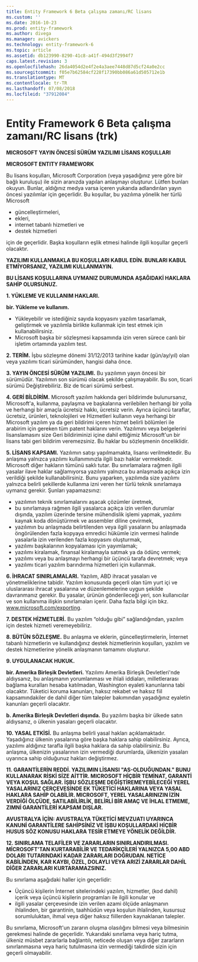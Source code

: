 ```yaml
---
title: Entity Framework 6 Beta çalışma zamanı/RC lisans
ms.custom: ''
ms.date: 2016-10-23
ms.prod: entity-framework
ms.author: divega
ms.manager: avickers
ms.technology: entity-framework-6
ms.topic: article
ms.assetid: db123990-8290-41c8-a41f-494d3f2994f7
caps.latest.revision: 3
ms.openlocfilehash: 26da4054d2e4f2e4a3aee7448d87d5cf24a0e2cc
ms.sourcegitcommit: f05e7b62584cf228f17390bb086a61d505712e1b
ms.translationtype: MT
ms.contentlocale: tr-TR
ms.lasthandoff: 07/08/2018
ms.locfileid: "37912084"
---
```

# <a name="entity-framework-6-runtime-betarc-license-enu"></a>Entity Framework 6 Beta çalışma zamanı/RC lisans (trk)
**MICROSOFT YAYIN ÖNCESİ SÜRÜM YAZILIMI LİSANS KOŞULLARI**

**MICROSOFT ENTITY FRAMEWORK**

Bu lisans koşulları, Microsoft Corporation (veya yaşadığınız yere göre bir bağlı kuruluşu) ile sizin aranızda yapılan anlaşmayı oluşturur. Lütfen bunları okuyun. Bunlar, aldığınız medya varsa içeren yukarıda adlandırılan yayın öncesi yazılımlar için geçerlidir. Bu koşullar, bu yazılıma yönelik her türlü Microsoft

-   güncelleştirmeleri,
-   ekleri,
-   internet tabanlı hizmetleri ve
-   destek hizmetleri

için de geçerlidir. Başka koşulların eşlik etmesi halinde ilgili koşullar geçerli olacaktır.

**YAZILIMI KULLANMAKLA BU KOŞULLARI KABUL EDİN. BUNLARI KABUL ETMİYORSANIZ, YAZILIMI KULLANMAYIN.**

**BU LİSANS KOŞULLARINA UYMANIZ DURUMUNDA AŞAĞIDAKİ HAKLARA SAHİP OLURSUNUZ.**

**1.    YÜKLEME VE KULLANIM HAKLARI.**

**bir.    Yükleme ve kullanım.**

-   Yükleyebilir ve istediğiniz sayıda kopyasını yazılım tasarlamak, geliştirmek ve yazılımla birlikte kullanmak için test etmek için kullanabilirsiniz.
-   Microsoft başka bir sözleşmesi kapsamında izin veren sürece canlı bir işletim ortamında yazılım test.

**2.    TERİM.** İşbu sözleşme dönemi 31/12/2013 tarihine kadar (gün/ay/yıl) olan veya yazılımı ticari sürümünden, hangisi daha önce.

**3.    YAYIN ÖNCESİ SÜRÜM YAZILIMI.** Bu yazılımın yayın öncesi bir sürümüdür. Yazılımın son sürümü olacak şekilde çalışmayabilir. Bu son, ticari sürümü Değiştirebiliriz. Biz de ticari sürümü serbest.

**4.    GERİ BİLDİRİM.** Microsoft yazılım hakkında geri bildirimde bulunursanız, Microsoft'a, kullanma, paylaşma ve başkalarına verilebilen herhangi bir yolla ve herhangi bir amaçla ücretsiz hakkı, ücretsiz verin. Ayrıca üçüncü taraflar, ücretsiz, ürünleri, teknolojileri ve Hizmetleri kullanın veya herhangi bir Microsoft yazılım ya da geri bildirimi içeren hizmet belirli bölümleri ile arabirim için gereken tüm patent haklarını verin. Yazılımını veya belgelerini lisanslamasını size Geri bildiriminizi içine dahil ettiğimiz Microsoft'un bir lisans tabi geri bildirim veremezsiniz. Bu haklar bu sözleşmenin önceliklidir.

**5.    LİSANS KAPSAMI.** Yazılımın satışı yapılmamakta, lisansı verilmektedir. Bu anlaşma yalnızca yazılımı kullanımınızla ilgili bazı haklar vermektedir. Microsoft diğer hakların tümünü saklı tutar. Bu sınırlamalara rağmen ilgili yasalar ilave haklar sağlamıyorsa yazılımı yalnızca bu anlaşmada açıkça izin verildiği şekilde kullanabilirsiniz. Bunu yaparken, yazılımda size yazılımı yalnızca belirli şekillerde kullanma izni veren her türlü teknik sınırlamaya uymanız gerekir. Şunları yapamazsınız:

-   yazılımın teknik sınırlamalarını aşacak çözümler üretmek,
-   bu sınırlamaya rağmen ilgili yasalarca açıkça izin verilen durumlar dışında, yazılım üzerinde tersine mühendislik işlemi yapmak, yazılımı kaynak koda dönüştürmek ve assembler diline çevirmek,
-   yazılımın bu anlaşmada belirtilenden veya ilgili yasaların bu anlaşmada öngörülenden fazla kopyaya emredici hükümle izin vermesi halinde yasalarla izin verilenden fazla kopyasını oluşturmak,
-   yazılımı başkalarının kopyalaması için yayımlamak;
-   yazılımı kiralamak, finansal kiralamayla satmak ya da ödünç vermek;
-   yazılımı veya bu anlaşmayı herhangi bir üçüncü tarafa devretmek; veya
-   yazılımı ticari yazılım barındırma hizmetleri için kullanmak.

**6.    İHRACAT SINIRLAMALARI.** Yazılım, ABD ihracat yasaları ve yönetmeliklerine tabidir. Yazılım konusunda geçerli olan tüm yurt içi ve uluslararası ihracat yasalarına ve düzenlemelerine uygun şekilde davranmanız gerekir. Bu yasalar, ürünün gönderileceği yeri, son kullanıcılar ve son kullanıma ilişkin sınırlamaları içerir. Daha fazla bilgi için bkz. www.microsoft.com/exporting.

**7.    DESTEK HİZMETLERİ.** Bu yazılım “olduğu gibi” sağlandığından, yazılım için destek hizmeti veremeyebiliriz.

**8.    BÜTÜN SÖZLEŞME.** Bu anlaşma ve eklerin, güncelleştirmelerin, İnternet tabanlı hizmetlerin ve kullandığınız destek hizmetlerinin koşulları, yazılım ve destek hizmetlerine yönelik anlaşmanın tamamını oluşturur.

**9.    UYGULANACAK HUKUK.**

**bir.    Amerika Birleşik Devletleri.** Yazılımı Amerika Birleşik Devletleri'nde aldıysanız, bu anlaşmanın yorumlanması ve ihlali iddiaları, milletlerarası bağlama kuralları hesaba katılmadan, Washington eyaleti kanunlarına tabi olacaktır. Tüketici koruma kanunları, haksız rekabet ve haksız fiil kapsamındakiler de dahil diğer tüm talepler bakımından yaşadığınız eyaletin kanunları geçerli olacaktır.

**b.    Amerika Birleşik Devletleri dışında.** Bu yazılımı başka bir ülkede satın aldıysanız, o ülkenin yasaları geçerli olacaktır.

**10. YASAL ETKİSİ.** Bu anlaşma belirli yasal hakları açıklamaktadır. Yaşadığınız ülkenin yasalarına göre başka haklara sahip olabilirsiniz. Ayrıca, yazılımı aldığınız tarafla ilgili başka haklara da sahip olabilirsiniz. Bu anlaşma, ülkenizin yasalarının izin vermediği durumlarda, ülkenizin yasaları uyarınca sahip olduğunuz hakları değiştirmez.

**11. GARANTİLERİN REDDİ. YAZILIMIN LİSANSI "AS-OLDUĞUNDAN." BUNU KULLANARAK RİSKİ SİZE AİTTİR. MICROSOFT HİÇBİR TEMİNAT, GARANTİ VEYA KOŞUL SAĞLAR. İŞBU SÖZLEŞME DEĞİŞTİREMEYEBİLECEĞİ YEREL YASALARINIZ ÇERÇEVESİNDE EK TÜKETİCİ HAKLARINA VEYA YASAL HAKLARA SAHİP OLABİLİR. MICROSOFT, YEREL YASALARINIZIN İZİN VERDİĞİ ÖLÇÜDE, SATILABİLİRLİK, BELİRLİ BİR AMAÇ VE İHLAL ETMEME, ZIMNİ GARANTİLERİ KAPSAM DIŞLAR.**

**AVUSTRALYA İÇİN: AVUSTRALYA TÜKETİCİ MEVZUATI UYARINCA KANUNİ GARANTİLERE SAHİPSİNİZ VE İŞBU KOŞULLARDAKİ HİÇBİR HUSUS SÖZ KONUSU HAKLARA TESİR ETMEYE YÖNELİK DEĞİLDİR.**

**12. SINIRLAMA TELAFİLER VE ZARARLARIN SINIRLANDIRILMASI. MİCROSOFT'TAN KURTARABİLİR VE TEDARİKÇİLERİ YALNIZCA 5,00 ABD DOLARI TUTARINDAKİ KADAR ZARARLARI DOĞRUDAN. NETİCE KABİLİNDEN, KAR KAYBI, ÖZEL, DOLAYLI VEYA ARIZİ ZARARLAR DAHİL DİĞER ZARARLARI KURTARAMAZSINIZ.**

Bu sınırlama aşağıdaki haller için geçerlidir:

-   Üçüncü kişilerin İnternet sitelerindeki yazılım, hizmetler, (kod dahil) içerik veya üçüncü kişilerin programları ile ilgili konular ve
-   ilgili yasalar çerçevesinde izin verilen azami ölçüde anlaşmanın ihlalinden, bir garantinin, taahhüdün veya koşulun ihlalinden, kusursuz sorumluluktan, ihmal veya diğer haksız fiillerden kaynaklanan talepler.

Bu sınırlama, Microsoft'un zararın oluşma olasılığını bilmesi veya bilmesinin gerekmesi halinde de geçerlidir. Yukarıdaki sınırlama veya hariç tutma, ülkeniz müsbet zararlarla bağlantılı, neticede oluşan veya diğer zararların sınırlanmasına veya hariç tutulmasına izin vermediği takdirde sizin için geçerli olmayabilir.
